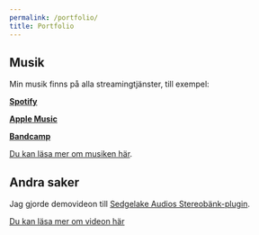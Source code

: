 ```yaml
---
permalink: /portfolio/
title: Portfolio
---
```

## Musik
Min musik finns på alla streamingtjänster, till exempel:

**[Spotify](https://open.spotify.com/artist/7wJBHPOTbPAgj12xTaFDJI)**

**[Apple Music](https://music.apple.com/se/artist/pontus-agsj%C3%B6/1500727983)**

**[Bandcamp](https://pontusagsjo.bandcamp.com)**

[Du kan läsa mer om musiken här](/musik).

## Andra saker
Jag gjorde demovideon till [Sedgelake Audios Stereobänk-plugin](https://sedgelake.com/products/stereobank/).

[Du kan läsa mer om videon här](/uppdrag/)